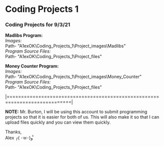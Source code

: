 # Coding Projects 1
<h3>Coding Projects for 9/3/21</h3>

<b>Madlibs Program:</b>
<i><br>Images: </br></i>
Path- "A1exOK\Coding_Projects_1\Project_images\Madlibs\"
<br><i>Program Source Files: </i></br>
Path- "A1exOK\Coding_Projects_1\Project_files\"

<b>Money Counter Program:</b>
<i><br>Images: </br></i>
Path- "A1exOK\Coding_Projects_1\Project_images\Money_Counter\"
<br><i>Program Source Files: </i></br>
Path- "A1exOK\Coding_Projects_1\Project_files\"

|============================================================================|

<b>NOTE:</b>
Mr. Burton, I will be using this account to submit programming projects so that it is easier for both of us.
This will also make it so that I can upload files quickly and you can view them quickly.

Thanks,
<br>Alex ╭( ･ㅂ･)و ̑̑  </br>
